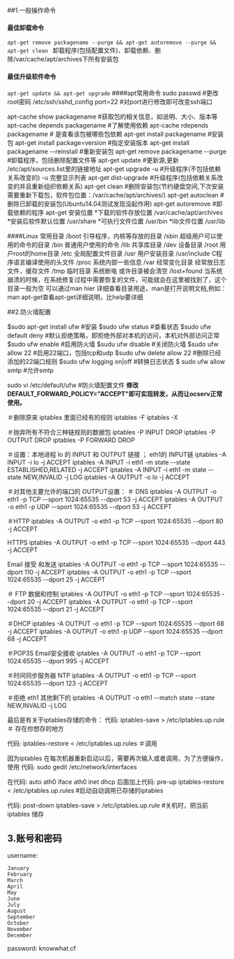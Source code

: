 ##1.一般操作命令

#### 最佳卸载命令

```apt-get remove packagename --purge && apt-get autoremove --purge && apt-get clean ```
卸载程序(包括配置文件)、卸载依赖、删除/var/cache/apt/archives下所有安装包
#### 最佳升级软件命令

```apt-get update && apt-get upgrade```
####apt常用命令
sudo passwd							#更改root密码
/etc/ssh/sshd_config  port=22		#对port进行修改即可改变ssh端口

apt-cache show packagename 			#获取包的相关信息，如说明、大小、版本等
apt-cache depends packagename 		#了解使用依赖
apt-cache rdepends packagename		# 是查看该包被哪些包依赖
apt-get install packagename 			#安装包
apt-get install package=version 		#指定安装版本
apt-get install packagename --reinstall 			#重新安装包
apt-get remove packagename --purge 				#卸载程序，包括删除配置文件等
apt-get update 							#更新源,更新 /etc/apt/sources.list里的链接地址
apt-get upgrade -u 					#升级程序(不包括依赖关系改变的) -u 完整显示列表
apt-get dist-upgrade 				#升级程序(包括依赖关系改变的并且重新组织依赖关系)
apt-get clean 					#删除安装包(节约硬盘空间,下次安装需要重新下载包，软件包位置：/var/cache/apt/archives/)
apt-get autoclean 				#删除已卸载的安装包(Ubuntu14.04测试发现没起作用)
apt-get autoremove 				#卸载依赖的程序
apt-get 安装位置
  *下载的软件存放位置 /var/cache/apt/archives
  *安装后软件默认位置 /usr/share
  *可执行文件位置 /usr/bin
  *lib文件位置 /usr/lib

####Linux 常用目录
/boot 引导程序，内核等存放的目录
/sbin 超级用户可以使用的命令的目录
/bin 普通用户使用的命令
/lib 共享库目录
/dev 设备目录
/root 用户root的home目录
/etc 全局配置文件目录
/usr 用户安装目录
/usr/include C程序语言编译使用的头文件
/proc 系统内部一些信息
/var 经常变化目录 经常放日志文件，缓存文件
/tmp 临时目录 系统断电 或许目录被会清空
/lost+found 当系统崩溃的时候，在系统修复过程中需要恢复的文件，可能就会在这里被找到了，这个目录一般为空
可以通过man hier 详细查看目录用途，man是打开说明文档,例如：man apt-get查看apt-get详细说明，比help要详细

##2.防火墙配置

$sudo apt-get install ufw			#安装
$sudo ufw status					#查看状态
$sudo ufw default deny			#默认拒绝策略，即拒绝外部对本机的访问，本机对外部访问正常
$sudo ufw enable				#启用防火墙
$sudu ufw disable				#关闭防火墙
$sudo ufw allow 22					#启用22端口，包括tcp和udp
$sudo ufw delete allow 22				#删除已经添加的22端口规则
$sudo ufw logging on|off	#转换日志状态
$ sudo ufw allow smtp			#允许smtp

sudo vi /etc/default/ufw				#防火墙配置文件
**修改DEFAULT_FORWARD_POLICY="ACCEPT"即可实现转发，从而让ocserv正常使用。**

＃删除原来 iptables 里面已经有的规则
iptables -F
iptables -X

＃抛弃所有不符合三种链规则的数据包
iptables -P INPUT DROP
iptables -P OUTPUT DROP
iptables -P FORWARD DROP

＃设置：本地进程 lo 的 INPUT 和 OUTPUT 链接 ； eth1的 INPUT链
iptables -A INPUT -i lo -j ACCEPT
iptables -A INPUT -i eth1 -m state --state ESTABLISHED,RELATED -j ACCEPT
iptables -A INPUT -i eth1 -m state --state NEW,INVALID -j LOG
iptables -A OUTPUT -o lo -j ACCEPT

＃对其他主要允许的端口的 OUTPUT设置：
＃ DNS
iptables -A OUTPUT -o eth1 -p TCP --sport 1024:65535 --dport 53 -j ACCEPT
iptables -A OUTPUT -o eth1 -p UDP --sport 1024:65535 --dport 53 -j ACCEPT

＃HTTP
iptables -A OUTPUT -o eth1 -p TCP --sport 1024:65535 --dport 80 -j ACCEPT

HTTPS
iptables -A OUTPUT -o eth1 -p TCP --sport 1024:65535 --dport 443 -j ACCEPT

Email 接受 和发送
iptables -A OUTPUT -o eth1 -p TCP --sport 1024:65535 --dport 110 -j ACCEPT
iptables -A OUTPUT -o eth1 -p TCP --sport 1024:65535 --dport 25 -j ACCEPT

＃ FTP 数据和控制
iptables -A OUTPUT -o eth1 -p TCP --sport 1024:65535 --dport 20 -j ACCEPT
iptables -A OUTPUT -o eth1 -p TCP --sport 1024:65535 --dport 21 -j ACCEPT

＃DHCP
iptables -A OUTPUT -o eth1 -p TCP --sport 1024:65535 --dport 68 -j ACCEPT
iptables -A OUTPUT -o eth1 -p UDP --sport 1024:65535 --dport 68 -j ACCEPT

＃POP3S Email安全接收
iptables -A OUTPUT -o eth1 -p TCP --sport 1024:65535 --dport 995 -j ACCEPT

＃时间同步服务器 NTP
iptables -A OUTPUT -o eth1 -p TCP --sport 1024:65535 --dport 123 -j ACCEPT

＃拒绝 eth1 其他剩下的
iptables -A OUTPUT -o eth1 --match state --state NEW,INVALID -j LOG


最后是有关于iptables存储的命令：
代码:
iptables-save > /etc/iptables.up.rule ＃ 存在你想存的地方

代码:
iptables-restore < /etc/iptables.up.rules ＃调用

因为iptables 在每次机器重新启动以后，需要再次输入或者调用，为了方便操作，使用
代码:
sudo gedit /etc/network/interfaces

在代码:
auto ath0
iface ath0 inet dhcp
后面加上代码:
pre-up iptables-restore < /etc/iptables.up.rules	 #启动自动调用已存储的iptables

代码:
post-down iptables-save > /etc/iptables.up.rule		 #关机时，把当前iptables 储存  

## 3.账号和密码

username:

	January
	February
	March
	April
	May
	June
	July
	August
	September
	October
	November
	December
password:
	knowwhat.cf

